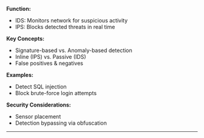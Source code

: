 **Function:**  
- IDS: Monitors network for suspicious activity  
- IPS: Blocks detected threats in real time

**Key Concepts:**  
- Signature-based vs. Anomaly-based detection  
- Inline (IPS) vs. Passive (IDS)  
- False positives & negatives

**Examples:**  
- Detect SQL injection  
- Block brute-force login attempts

**Security Considerations:**  
- Sensor placement  
- Detection bypassing via obfuscation

---